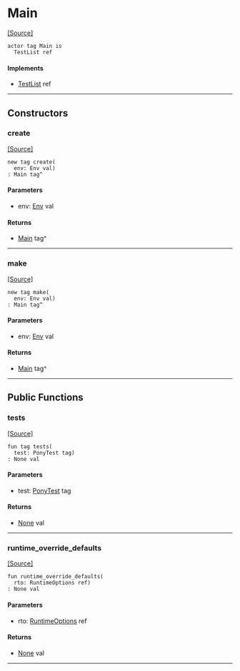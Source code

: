 # Main
<span class="source-link">[[Source]](src/mqtt-connector/tests.md#L-0-50)</span>
```pony
actor tag Main is
  TestList ref
```

#### Implements

* [TestList](pony_test-TestList.md) ref

---

## Constructors

### create
<span class="source-link">[[Source]](src/mqtt-connector/tests.md#L-0-53)</span>


```pony
new tag create(
  env: Env val)
: Main tag^
```
#### Parameters

*   env: [Env](builtin-Env.md) val

#### Returns

* [Main](mqtt-connector-Main.md) tag^

---

### make
<span class="source-link">[[Source]](src/mqtt-connector/tests.md#L-0-57)</span>


```pony
new tag make(
  env: Env val)
: Main tag^
```
#### Parameters

*   env: [Env](builtin-Env.md) val

#### Returns

* [Main](mqtt-connector-Main.md) tag^

---

## Public Functions

### tests
<span class="source-link">[[Source]](src/mqtt-connector/tests.md#L-0-61)</span>


```pony
fun tag tests(
  test: PonyTest tag)
: None val
```
#### Parameters

*   test: [PonyTest](pony_test-PonyTest.md) tag

#### Returns

* [None](builtin-None.md) val

---

### runtime_override_defaults
<span class="source-link">[[Source]](src/mqtt-connector/tests.md#L-0-50)</span>


```pony
fun runtime_override_defaults(
  rto: RuntimeOptions ref)
: None val
```
#### Parameters

*   rto: [RuntimeOptions](builtin-RuntimeOptions.md) ref

#### Returns

* [None](builtin-None.md) val

---

